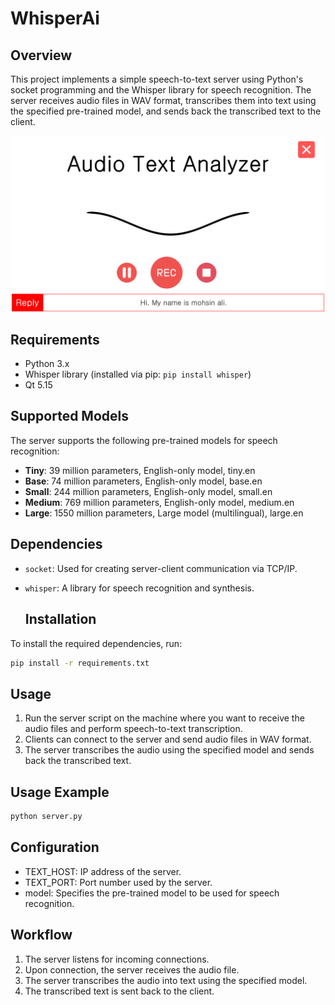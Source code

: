 # WhisperAi

## Overview
This project implements a simple speech-to-text server using Python's socket programming and the Whisper library for speech recognition. The server receives audio files in WAV format, transcribes them into text using the specified pre-trained model, and sends back the transcribed text to the client.

<center>
  <img src="images/RecordingApp.png" alt="Qt recording app" width="500">
</center>

## Requirements
- Python 3.x
- Whisper library (installed via pip: `pip install whisper`)
- Qt 5.15

## Supported Models
The server supports the following pre-trained models for speech recognition:
- **Tiny**: 39 million parameters, English-only model, tiny.en
- **Base**: 74 million parameters, English-only model, base.en
- **Small**: 244 million parameters, English-only model, small.en
- **Medium**: 769 million parameters, English-only model, medium.en
- **Large**: 1550 million parameters, Large model (multilingual), large.en

## Dependencies
- `socket`: Used for creating server-client communication via TCP/IP.
- `whisper`: A library for speech recognition and synthesis.

  ## Installation
To install the required dependencies, run:
```bash
pip install -r requirements.txt
```

## Usage
1. Run the server script on the machine where you want to receive the audio files and perform speech-to-text transcription.
2. Clients can connect to the server and send audio files in WAV format.
3. The server transcribes the audio using the specified model and sends back the transcribed text.

## Usage Example
```bash
python server.py
```

## Configuration
- TEXT_HOST: IP address of the server.
- TEXT_PORT: Port number used by the server.
- model: Specifies the pre-trained model to be used for speech recognition.
## Workflow
1) The server listens for incoming connections.
2) Upon connection, the server receives the audio file.
3) The server transcribes the audio into text using the specified model.
4) The transcribed text is sent back to the client.
